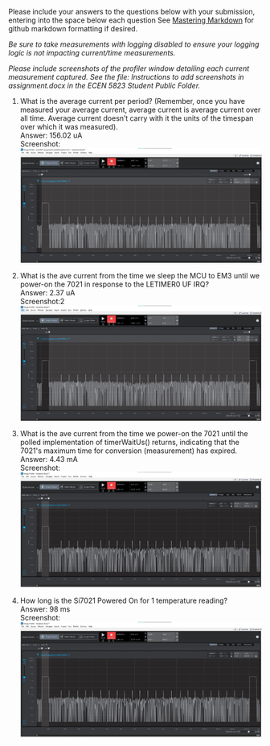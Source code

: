 Please include your answers to the questions below with your submission, entering into the space below each question
See [Mastering Markdown](https://guides.github.com/features/mastering-markdown/) for github markdown formatting if desired.

*Be sure to take measurements with logging disabled to ensure your logging logic is not impacting current/time measurements.*

*Please include screenshots of the profiler window detailing each current measurement captured.  See the file: Instructions to add screenshots in assignment.docx in the ECEN 5823 Student Public Folder.* 

1. What is the average current per period? (Remember, once you have measured your average current, average current is average current over all time. Average current doesn’t carry with it the units of the timespan over which it was measured). <br>
   Answer: 156.02 uA
   <br>Screenshot:  
   ![Avg_current_per_period](screenshots/a3_avg_current_period.jpg)  
   
2. What is the ave current from the time we sleep the MCU to EM3 until we power-on the 7021 in response to the LETIMER0 UF IRQ?  <br>
   Answer: 2.37 uA
   <br>Screenshot:2   
   ![Avg_current_lpmOFF](screenshots/a3_avg_current_sleep.jpg)

3. What is the ave current from the time we power-on the 7021 until the polled implementation of timerWaitUs() returns, indicating that the 7021's maximum time for conversion (measurement) has expired. <br>
   Answer: 4.43 mA 
   <br>Screenshot:  
   ![Avg_current_lpmON](screenshots/a3_avg_current_on.jpg)
   
4. How long is the Si7021 Powered On for 1 temperature reading?  <br>
   Answer: 98 ms
   <br>Screenshot: 
   ![Time_lpmON](screenshots/a3_avg_current_on.jpg)
